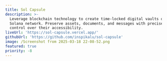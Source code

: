 ```yaml
---
title: Sol Capsule
description: >-
  Leverage blockchain technology to create time-locked digital vaults on the
  Solana network. Preserve assets, documents, and messages with precise temporal
  control over their accessibility.
liveUrl: 'https://sol-capsule.vercel.app/'
githubUrl: 'https://github.com/inspikalu/sol-capsule'
image: /Screenshot from 2025-03-18 22-08-52.png
featured: true
priority: -8
---
```


